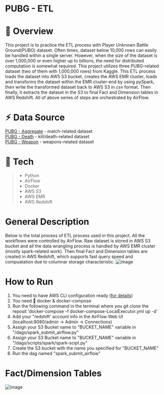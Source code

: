 # PUBG - ETL

# 📖 Overview
This project is to practice the ETL process with Player Unknown Battle Ground(PUBG) dataset. Often times, dataset below 10,000 rows can easily be handled within a single server. However, when the size of the dataset is over 1,000,000 or even higher up to billions, the need for distributed computation is somewhat required. This project utilizes three PUBG-related dataset (two of them with 1,000,000 rows) from Kaggle. This ETL process loads the dataset into AWS S3 bucket, creates the AWS EMR cluster, loads and transforms the dataset within the EMR cluster-end by using pySpark, then write the transformed dataset back to AWS S3 in csv format. Then finally, it extracts the dataset in the S3 to final Fact and Dimension tables in AWS Redshift. All of above series of steps are orchestrated by AirFlow.

# ⚡︎ Data Source
[PUBG - Aggregate](https://www.kaggle.com/skihikingkevin/pubg-match-deaths?select=aggregate) - match-related dataset <br>
[PUBG - Death](https://www.kaggle.com/skihikingkevin/pubg-match-deaths?select=deaths) - kill/death-related dataset <br>
[PUBG - Weapon](https://www.kaggle.com/aadhavvignesh/pubg-weapon-stats?select=pubg-weapon-stats.csv) - weapons-related dataset

# 🚩 Tech
>- Python
>- AirFlow
>- Docker
>- AWS S3
>- AWS EMR
>- AWS Redshift

# General Description
Below is the total process of ETL process used in this project. All the workflows were controlled by AirFlow. Raw dataset is stored in AWS S3 bucket and all the data wrangling process is handled by AWS EMR cluster (mostly spark-related work). Then final Fact and Dimension tables are created in AWS Redshift, which supports fast query speed and compuatation due to columnar storage characteristic.
![image](https://user-images.githubusercontent.com/26275222/157262095-ef985cd1-29f7-4c8d-8e97-c3db0cbffa82.png)

# How to Run
1. You need to have AWS CLI configuration ready ([for details](https://docs.aws.amazon.com/cli/latest/userguide/cli-configure-quickstart.html))
2. You need 🐳 docker & docker-compose
3. Run the following command in the terminal where you git clone the reposit 'docker-compose -f docker-compose-LocalExecutor.yml up -d'
4. Add your "redshift' account info in the AirFlow Web UI (localhost:8080/admin -> Admin -> Connections)
5. Assign your S3 Bucket name to "BUCKET_NAME" variable in "/dags/spark_submit_airflow.py"
6. Assign your S3 Bucket name to "BUCKET_NAME" variable in "/dags/scripts/spark/spark-scipt.py"
7. Create the S3 bucket with the name you specified for "BUCKET_NAME"
8. Run the dag named "spark_submit_airflow"

# Fact/Dimension Tables
![image](https://user-images.githubusercontent.com/26275222/157388669-a460918c-4dff-4cbc-91cf-2c5deaf36141.png)

